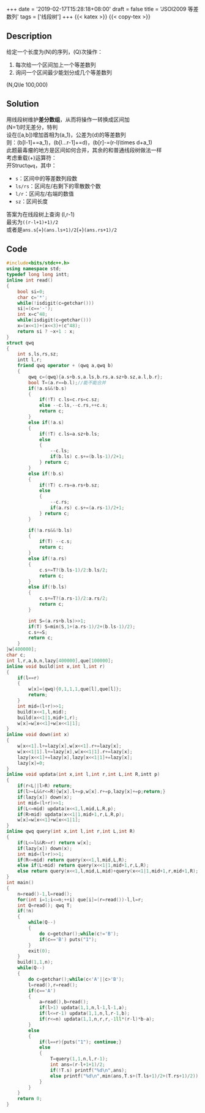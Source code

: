 +++
date = '2019-02-17T15:28:18+08:00'
draft = false
title = 'JSOI2009 等差数列'
tags = ['线段树']
+++
{{< katex >}} {{< copy-tex >}}
## Description
给定一个长度为\(N\)的序列，\(Q\)次操作：
1. 每次给一个区间加上一个等差数列
2. 询问一个区间最少能划分成几个等差数列

\(N,Q\le 100,000\)
## Solution
用线段树维护**差分数组**，从而将操作一转换成区间加 \
\(N=1\)时无差分，特判 \
设在\([a,b]\)增加首相为\(a_1\)，公差为\(d\)的等差数列 \
则：\(b[l-1]+=a_1\)，\(b[l…r-1]+=d\)，\(b[r]-=(r-l)\times d+a_1\) \
此题最毒瘤的地方是区间如何合并，其余的和普通线段树做法一样 \
考虑重载\(+\)运算符：\
开Struct`qwq`，其中：
* `s`：区间中的等差数列段数
* `ls/rs`：区间左/右剩下的零散数个数
* `l/r`：区间左/右端的数值
* `sz`：区间长度

答案为在线段树上查询 \(l,r-1\) \
最劣为`((r-l+1)+1)/2` \
或者是`ans.s`\(+\)`(ans.ls+1)/2`\(+\)`(ans.rs+1)/2`
## Code
```cpp
#include<bits/stdc++.h>
using namespace std;
typedef long long intt;
inline int read()
{
	bool si=0;
	char c='*';
	while(!isdigit(c=getchar()))
	si|=(c=='-');
	int x=c^48;
	while(isdigit(c=getchar()))
	x=(x<<1)+(x<<3)+(c^48);
	return si ? ~x+1 : x;
}
struct qwq
{
	int s,ls,rs,sz;
	intt l,r;
	friend qwq operator + (qwq a,qwq b)
	{
		qwq c=(qwq){a.s+b.s,a.ls,b.rs,a.sz+b.sz,a.l,b.r};
		bool T=(a.r==b.l);//能不能合并
		if(!a.s&&!b.s)
		{
			if(!T) c.ls=c.rs=c.sz;
			else --c.ls,--c.rs,++c.s;
			return c;
		}
		else if(!a.s)
		{
			if(!T) c.ls=a.sz+b.ls;
			else
			{
				--c.ls;
				if(b.ls) c.s+=(b.ls-1)/2+1;
			} return c;
		}
		else if(!b.s)
		{
			if(!T) c.rs=a.rs+b.sz;
			else
			{
				--c.rs;
				if(a.rs) c.s+=(a.rs-1)/2+1;
			} return c;
		}

		if(!a.rs&&!b.ls)
		{
			if(T) --c.s;
			return c;
		}
		else if(!a.rs)
		{
			c.s+=T?(b.ls-1)/2:b.ls/2;
			return c;
		}
		else if(!b.ls)
		{
			c.s+=T?(a.rs-1)/2:a.rs/2;
			return c;
		}

		int S=(a.rs+b.ls)>>1;
		if(T) S=min(S,1+(a.rs-1)/2+(b.ls-1)/2);
		c.s+=S;
		return c;
	}
}w[400000];
char c;
int l,r,a,b,n,lazy[400000],que[100000];
inline void build(int x,int l,int r)
{
	if(l==r)
	{
		w[x]=(qwq){0,1,1,1,que[l],que[l]};
		return;
	}
	int mid=(l+r)>>1;
	build(x<<1,l,mid);
	build(x<<1|1,mid+1,r);
	w[x]=w[x<<1]+w[x<<1|1];
}
inline void down(int x)
{
	w[x<<1].l+=lazy[x],w[x<<1].r+=lazy[x];
	w[x<<1|1].l+=lazy[x],w[x<<1|1].r+=lazy[x];
	lazy[x<<1]+=lazy[x],lazy[x<<1|1]+=lazy[x];
	lazy[x]=0;
}
inline void updata(int x,int l,int r,int L,int R,intt p)
{
	if(r<L||l>R) return;
	if(l>=L&&r<=R){w[x].l+=p,w[x].r+=p,lazy[x]+=p;return;}
	if(lazy[x]) down(x);
	int mid=(l+r)>>1;
	if(L<=mid) updata(x<<1,l,mid,L,R,p);
	if(R>mid) updata(x<<1|1,mid+1,r,L,R,p);
	w[x]=w[x<<1]+w[x<<1|1];
}
inline qwq query(int x,int l,int r,int L,int R)
{
	if(L<=l&&R>=r) return w[x];
	if(lazy[x]) down(x);
	int mid=(l+r)>>1;
	if(R<=mid) return query(x<<1,l,mid,L,R);
	else if(L>mid) return query(x<<1|1,mid+1,r,L,R);
	else return query(x<<1,l,mid,L,mid)+query(x<<1|1,mid+1,r,mid+1,R);
}
int main()
{
	n=read()-1,l=read();
	for(int i=1;i<=n;++i) que[i]=(r=read())-l,l=r;
	int Q=read(); qwq T;
	if(!n)
	{
		while(Q--)
		{
			do c=getchar();while(c!='B');
			if(c=='B') puts("1");
		}
		exit(0);
	}
	build(1,1,n);
	while(Q--)
	{
		do c=getchar();while(c<'A'||c>'B');
		l=read(),r=read();
		if(c=='A')
		{
			a=read(),b=read();
			if(l>1) updata(1,1,n,l-1,l-1,a);
			if(l<=r-1) updata(1,1,n,l,r-1,b);
			if(r<=n) updata(1,1,n,r,r,-1ll*(r-l)*b-a);
		}
		else
		{
			if(l==r){puts("1"); continue;}
			else
			{
				T=query(1,1,n,l,r-1);
				int ans=(r-l+1+1)/2;
				if(!T.s) printf("%d\n",ans);
				else printf("%d\n",min(ans,T.s+(T.ls+1)/2+(T.rs+1)/2));
			}
		}
	}
	return 0;
}
```